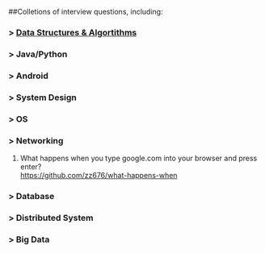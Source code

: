 ##Colletions of interview questions, including:
###	> [Data Structures & Algortithms](https://github.com/zz676/acing_sde_interviews.wiki.git)
###	> Java/Python
###	> Android
### > System Design
### > OS
### > Networking
1. What happens when you type google.com into your browser and press enter?  
  https://github.com/zz676/what-happens-when  

### > Database
### > Distributed System
### > Big Data
